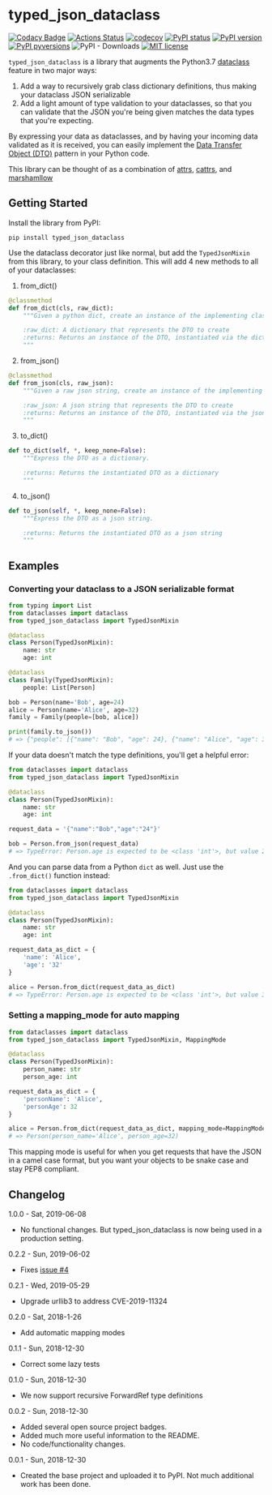 # typed_json_dataclass
[![Codacy Badge](https://api.codacy.com/project/badge/Grade/4344420de20b4262a4912d81cb28d175)](https://www.codacy.com/app/abatilo/typed-json-dataclass?utm_source=github.com&amp;utm_medium=referral&amp;utm_content=abatilo/typed-json-dataclass&amp;utm_campaign=Badge_Grade)
[![Actions Status](https://wdp9fww0r9.execute-api.us-west-2.amazonaws.com/production/badge/abatilo/typed-json-dataclass?style=flat)](https://wdp9fww0r9.execute-api.us-west-2.amazonaws.com/production/badge/abatilo/typed-json-dataclass?branch=master)
[![codecov](https://codecov.io/gh/abatilo/typed-json-dataclass/branch/master/graph/badge.svg)](https://codecov.io/gh/abatilo/typed-json-dataclass)
[![PyPI status](https://img.shields.io/pypi/status/typed_json_dataclass.svg)](https://pypi.python.org/pypi/typed_json_dataclass/)
[![PyPI version](https://badge.fury.io/py/typed-json-dataclass.svg)](https://badge.fury.io/py/typed-json-dataclass)
[![PyPI pyversions](https://img.shields.io/pypi/pyversions/typed-json-dataclass.svg)](https://pypi.python.org/pypi/typed-json-dataclass/)
![PyPI - Downloads](https://img.shields.io/pypi/dm/typed-json-dataclass.svg)
[![MIT license](http://img.shields.io/badge/license-MIT-brightgreen.svg)](http://opensource.org/licenses/MIT)

`typed_json_dataclass` is a library that augments the Python3.7
[dataclass](https://docs.python.org/3/library/dataclasses.html) feature in two
major ways:
1. Add a way to recursively grab class dictionary definitions, thus making your
   dataclass JSON serializable
2. Add a light amount of type validation to your dataclasses, so that you can
   validate that the JSON you're being given matches the data types that you're
   expecting.

By expressing your data as dataclasses, and by having your incoming data
validated as it is received, you can easily implement the [Data Transfer Object
(DTO)](https://martinfowler.com/eaaCatalog/dataTransferObject.html) pattern in
your Python code.

This library can be thought of as a combination of
[attrs](https://github.com/python-attrs/attrs),
[cattrs](https://github.com/Tinche/cattrs), and
[marshamllow](https://github.com/marshmallow-code/marshmallow)

## Getting Started

Install the library from PyPI:
```
pip install typed_json_dataclass
```

Use the dataclass decorator just like normal, but add the `TypedJsonMixin` from
this library, to your class definition. This will add 4 new methods to all of your dataclasses:
1. from_dict()
```python
@classmethod
def from_dict(cls, raw_dict):
    """Given a python dict, create an instance of the implementing class.

    :raw_dict: A dictionary that represents the DTO to create
    :returns: Returns an instance of the DTO, instantiated via the dict
    """
```
2. from_json()
```python
@classmethod
def from_json(cls, raw_json):
    """Given a raw json string, create an instance of the implementing class.

    :raw_json: A json string that represents the DTO to create
    :returns: Returns an instance of the DTO, instantiated via the json
    """
```
3. to_dict()
```python
def to_dict(self, *, keep_none=False):
    """Express the DTO as a dictionary.

    :returns: Returns the instantiated DTO as a dictionary
    """
```
4. to_json()
```python
def to_json(self, *, keep_none=False):
    """Express the DTO as a json string.

    :returns: Returns the instantiated DTO as a json string
    """
```

## Examples

### Converting your dataclass to a JSON serializable format
```python
from typing import List
from dataclasses import dataclass
from typed_json_dataclass import TypedJsonMixin

@dataclass
class Person(TypedJsonMixin):
    name: str
    age: int

@dataclass
class Family(TypedJsonMixin):
    people: List[Person]

bob = Person(name='Bob', age=24)
alice = Person(name='Alice', age=32)
family = Family(people=[bob, alice])

print(family.to_json())
# => {"people": [{"name": "Bob", "age": 24}, {"name": "Alice", "age": 32}]}
```


If your data doesn't match the type definitions, you'll get a helpful error:
```python
from dataclasses import dataclass
from typed_json_dataclass import TypedJsonMixin

@dataclass
class Person(TypedJsonMixin):
    name: str
    age: int

request_data = '{"name":"Bob","age":"24"}'

bob = Person.from_json(request_data)
# => TypeError: Person.age is expected to be <class 'int'>, but value 24 with type <class 'str'> was found instead
```

And you can parse data from a Python `dict` as well. Just use the `.from_dict()` function instead:
```python
from dataclasses import dataclass
from typed_json_dataclass import TypedJsonMixin

@dataclass
class Person(TypedJsonMixin):
    name: str
    age: int

request_data_as_dict = {
    'name': 'Alice',
    'age': '32'
}

alice = Person.from_dict(request_data_as_dict)
# => TypeError: Person.age is expected to be <class 'int'>, but value 32 with type <class 'str'> was found instead
```

### Setting a mapping_mode for auto mapping
```python
from dataclasses import dataclass
from typed_json_dataclass import TypedJsonMixin, MappingMode

@dataclass
class Person(TypedJsonMixin):
    person_name: str
    person_age: int

request_data_as_dict = {
    'personName': 'Alice',
    'personAge': 32
}

alice = Person.from_dict(request_data_as_dict, mapping_mode=MappingMode.SnakeCase)
# => Person(person_name='Alice', person_age=32)
```

This mapping mode is useful for when you get requests that have the JSON in a
camel case format, but you want your objects to be snake case and stay PEP8
compliant.

## Changelog

1.0.0 - Sat, 2019-06-08
* No functional changes. But typed_json_dataclass is now being used in a
  production setting.

0.2.2 - Sun, 2019-06-02
* Fixes [issue #4](https://github.com/abatilo/typed-json-dataclass/issues/4)

0.2.1 - Wed, 2019-05-29
* Upgrade urllib3 to address CVE-2019-11324

0.2.0 - Sat, 2018-1-26
* Add automatic mapping modes

0.1.1 - Sun, 2018-12-30
* Correct some lazy tests

0.1.0 - Sun, 2018-12-30
* We now support recursive ForwardRef type definitions

0.0.2 - Sun, 2018-12-30
* Added several open source project badges.
* Added much more useful information to the README.
* No code/functionality changes.

0.0.1 - Sun, 2018-12-30
* Created the base project and uploaded it to PyPI. Not much additional work has
been done.
